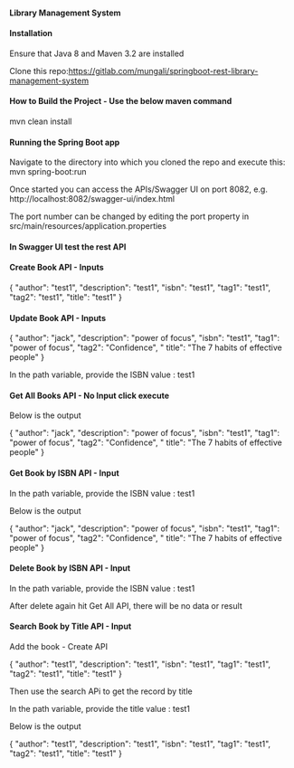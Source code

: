 #### Library Management System

#### Installation

Ensure that Java 8 and Maven 3.2 are installed

Clone this repo:https://gitlab.com/mungali/springboot-rest-library-management-system

#### How to Build the Project - Use the below maven command

mvn clean install

#### Running the Spring Boot app

Navigate to the directory into which you cloned the repo and execute this: mvn spring-boot:run

Once started you can access the APIs/Swagger UI on port 8082, e.g. http://localhost:8082/swagger-ui/index.html

The port number can be changed by editing the port property in src/main/resources/application.properties

#### In Swagger UI test the rest API

#### Create Book API - Inputs

{ "author": "test1", "description": "test1", "isbn": "test1", "tag1": "test1", "tag2": "test1", "title": "test1" }

#### Update Book API - Inputs

{ "author": "jack", "description": "power of focus", "isbn": "test1", "tag1": "power of focus", "tag2": "Confidence", "
title": "The 7 habits of effective people" }

In the path variable, provide the ISBN value : test1

#### Get All Books API - No Input click execute

Below is the output

{ "author": "jack", "description": "power of focus", "isbn": "test1", "tag1": "power of focus", "tag2": "Confidence", "
title": "The 7 habits of effective people" }

#### Get Book by ISBN API - Input

In the path variable, provide the ISBN value : test1

Below is the output

{ "author": "jack", "description": "power of focus", "isbn": "test1", "tag1": "power of focus", "tag2": "Confidence", "
title": "The 7 habits of effective people" }

#### Delete Book by ISBN API - Input

In the path variable, provide the ISBN value : test1

After delete again hit Get All API, there will be no data or result

#### Search Book by Title API - Input

Add the book - Create API

{ "author": "test1", "description": "test1", "isbn": "test1", "tag1": "test1", "tag2": "test1", "title": "test1" }

Then use the search APi to get the record by title

In the path variable, provide the title value : test1

Below is the output

{ "author": "test1", "description": "test1", "isbn": "test1", "tag1": "test1", "tag2": "test1", "title": "test1" }